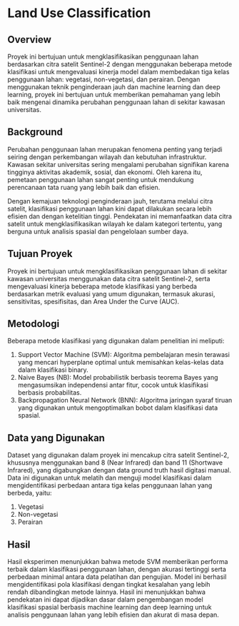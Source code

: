 # Land Use Classification

## Overview
Proyek ini bertujuan untuk mengklasifikasikan penggunaan lahan berdasarkan citra satelit Sentinel-2 dengan menggunakan beberapa metode klasifikasi untuk mengevaluasi kinerja model dalam membedakan tiga kelas penggunaan lahan: vegetasi, non-vegetasi, dan perairan. Dengan menggunakan teknik penginderaan jauh dan machine learning dan deep learning, proyek ini bertujuan untuk memberikan pemahaman yang lebih baik mengenai dinamika perubahan penggunaan lahan di sekitar kawasan universitas.

## Background
Perubahan penggunaan lahan merupakan fenomena penting yang terjadi seiring dengan perkembangan wilayah dan kebutuhan infrastruktur. Kawasan sekitar universitas sering mengalami perubahan signifikan karena tingginya aktivitas akademik, sosial, dan ekonomi. Oleh karena itu, pemetaan penggunaan lahan sangat penting untuk mendukung perencanaan tata ruang yang lebih baik dan efisien.

Dengan kemajuan teknologi penginderaan jauh, terutama melalui citra satelit, klasifikasi penggunaan lahan kini dapat dilakukan secara lebih efisien dan dengan ketelitian tinggi. Pendekatan ini memanfaatkan data citra satelit untuk mengklasifikasikan wilayah ke dalam kategori tertentu, yang berguna untuk analisis spasial dan pengelolaan sumber daya.

## Tujuan Proyek
Proyek ini bertujuan untuk mengklasifikasikan penggunaan lahan di sekitar kawasan universitas menggunakan data citra satelit Sentinel-2, serta mengevaluasi kinerja beberapa metode klasifikasi yang berbeda berdasarkan metrik evaluasi yang umum digunakan, termasuk akurasi, sensitivitas, spesifisitas, dan Area Under the Curve (AUC).

## Metodologi
Beberapa metode klasifikasi yang digunakan dalam penelitian ini meliputi:

1. Support Vector Machine (SVM): Algoritma pembelajaran mesin terawasi yang mencari hyperplane optimal untuk memisahkan kelas-kelas data dalam klasifikasi binary.
2. Naive Bayes (NB): Model probabilistik berbasis teorema Bayes yang mengasumsikan independensi antar fitur, cocok untuk klasifikasi berbasis probabilitas.
3. Backpropagation Neural Network (BNN): Algoritma jaringan syaraf tiruan yang digunakan untuk mengoptimalkan bobot dalam klasifikasi data spasial.

## Data yang Digunakan
Dataset yang digunakan dalam proyek ini mencakup citra satelit Sentinel-2, khususnya menggunakan band 8 (Near Infrared) dan band 11 (Shortwave Infrared), yang digabungkan dengan data ground truth hasil digitasi manual. Data ini digunakan untuk melatih dan menguji model klasifikasi dalam mengidentifikasi perbedaan antara tiga kelas penggunaan lahan yang berbeda, yaitu:
1. Vegetasi
2. Non-vegetasi
3. Perairan

## Hasil
Hasil eksperimen menunjukkan bahwa metode SVM memberikan performa terbaik dalam klasifikasi penggunaan lahan, dengan akurasi tertinggi serta perbedaan minimal antara data pelatihan dan pengujian. Model ini berhasil mengidentifikasi pola klasifikasi dengan tingkat kesalahan yang lebih rendah dibandingkan metode lainnya. Hasil ini menunjukkan bahwa pendekatan ini dapat dijadikan dasar dalam pengembangan model klasifikasi spasial berbasis machine learning dan deep learning untuk analisis penggunaan lahan yang lebih efisien dan akurat di masa depan.
